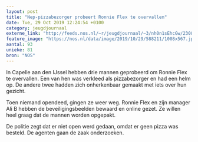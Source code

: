 ```yaml
---
layout: post
title: "Nep-pizzabezorger probeert Ronnie Flex te overvallen"
date: Tue, 29 Oct 2019 12:24:54 +0100
category: jeugdjournaal
externe_link: "http://feeds.nos.nl/~r/jeugdjournaal/~3/nh0n1sEhcGw/2308150"
feature_image: "https://nos.nl/data/image/2019/10/29/588211/1008x567.jpg"
aantal: 93
unieke: 81
bron: "NOS"
---
```


<p>In Capelle aan den IJssel hebben drie mannen geprobeerd om Ronnie Flex te overvallen. Een van hen was verkleed als pizzabezorger en had een helm op. De andere twee hadden zich onherkenbaar gemaakt met iets over hun gezicht.</p>
<p>Toen niemand opendeed, gingen ze weer weg. Ronnie Flex en zijn manager Ali B hebben de beveiligingsbeelden bewaard en online gezet. Ze willen heel graag dat de mannen worden opgepakt.</p>
<p>De politie zegt dat er niet open werd gedaan, omdat er geen pizza was besteld. De agenten gaan de zaak onderzoeken.</p><img src="http://feeds.feedburner.com/~r/jeugdjournaal/~4/nh0n1sEhcGw" height="1" width="1" alt=""/>
